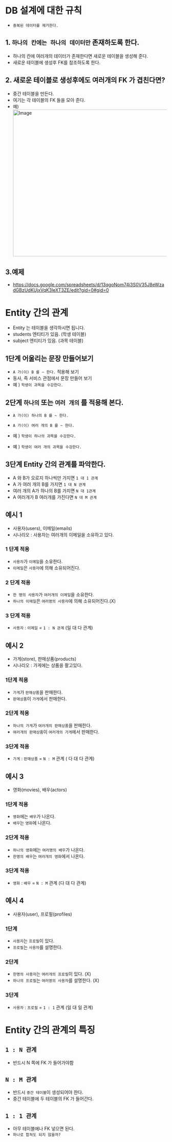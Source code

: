 # DB 설계에 대한 규칙

- `중복된 데이터를 제거한다.`

## 1. `하나의 칸에는 하나의 데이터만` 존재하도록 한다.

- 하나의 칸에 여러개의 데이터가 존재한다면 새로운 테이블을 생성해 준다.
- 새로운 테이블에 생성후 FK를 참조하도록 한다.

## 2. 새로운 테이블로 생성후에도 여러개의 FK 가 겹친다면?

- 중간 테이블을 만든다.
- 여기는 각 테이블의 FK 들을 모아 준다.
- 예) <img width="1492" height="457" alt="Image" src="https://github.com/user-attachments/assets/82b74b4f-5f4f-4711-b78c-ce2520d1e102" />

## 3.예제

- https://docs.google.com/spreadsheets/d/13qgoNom74i3S0V35J8eWzadGBzUdKUjxVqK3leXT3ZE/edit?gid=0#gid=0

# Entity 간의 관계

- Entity 는 테이블을 생각하시면 됩니다.
- students 엔티티가 있음. (학생 테이블)
- subject 엔티티가 있음. (과목 테이블)

## 1단계 어울리는 문장 만들어보기

- `A 가(이) B 를 ~ 한다.` 적용해 보기
- 동사, 즉 서비스 관점에서 문장 만들어 보기
- 예 ) `학생이 과목을 수강한다.`

## 2단계 `하나의` 또는 `여러 개의` 를 적용해 본다.

- `A 가(이) 하나의 B 를 ~ 한다.`
- `A 가(이) 여러 개의 B 를 ~ 한다.`

- 예 ) `학생이 하나의 과목을 수강한다.`
- 예 ) `학생이 여러 개의 과목을 수강한다.`

## 3단계 Entity 간의 관계를 파악한다.

- A 와 B가 오로지 하나씩만 가지면 `1 대 1 관계`
- A 가 여러 개의 B를 가지면 `1 대 N 관계`
- 여러 개의 A가 하나의 B를 가지면 `N 대 1관계`
- A 여러개가 B 여러개를 가진다면 `N 대 M 관계`

## 예시 1

- 사용자(users), 이메일(emails)
- 시나리오 : 사용자는 여러개의 이메일을 소유하고 있다.

### 1 단계 적용

- `사용자`가 `이메일`을 소유한다.
- `이메일`은 `사용자`에 의해 소유되어진다.

### 2 단계 적용

- `한 명의 사용자`가 `여러개의 이메일`을 소유한다.
- `하나의 이메일`은 `여러명의 사용자`에 의해 소유되어진다.(X)

### 3 단계 적용

- `사용자` : `이메일` = `1 : N 관계` (일 대 다 관계)

## 예시 2

- 가게(store), 판매상품(products)
- 시나리오 : 가게에는 상품을 팔고있다.

### 1단계 적용

- `가게`가 `판매상품`을 판매한다.
- `판매상품`이 `가게`에서 판매한다.

### 2단계 적용

- `하나의 가게`가 `여러개의 판매상품`을 판매한다.
- `여러개의 판매상품`이 `여러개의 가게`에서 판매한다.

### 3단계 적용

- `가게` : `판매상품` = `N : M` 관계 ( 다 대 다 관계)

## 예시 3

- 영화(movies), 배우(actors)

### 1단계 적용

- `영화`에는 `배우`가 나온다.
- `배우`는 `영화`에 나온다.

### 2단계 적용

- `하나의 영화`에는 `여러명의 배우`가 나온다.
- `한명의 배우`는 `여러개의 영화`에서 나온다.

### 3단계 적용

- `영화` : `배우` = `N : M` 관계 (다 대 다 관계)

## 예시 4

- 사용자(user), 프로필(profiles)

### 1단계

- `사용자`는 `프로필`이 있다.
- `프로필`는 `사용자`를 설명한다.

### 2단계

- `한명의 사용자`는 `여러개의 프로필`이 있다. (X)
- `하나의 프로필`는 `여러명의 사용자`를 설명한다. (X)

### 3단계

- `사용자` : `프로필` = `1 : 1` 관계 (일 대 일 관계)

# Entity 간의 관계의 특징

## `1 : N 관계`

- 반드시 N 쪽에 FK 가 들어가야함

## `N : M 관계`

- 반드시 `중간 테이블`이 생성되어야 한다.
- 중간 테이블에 두 테이블의 FK 가 들어간다.

## `1 : 1 관계`

- 아무 테이블에나 FK 넣으면 된다.
- `하나로 합쳐도 되지 않을까?`

